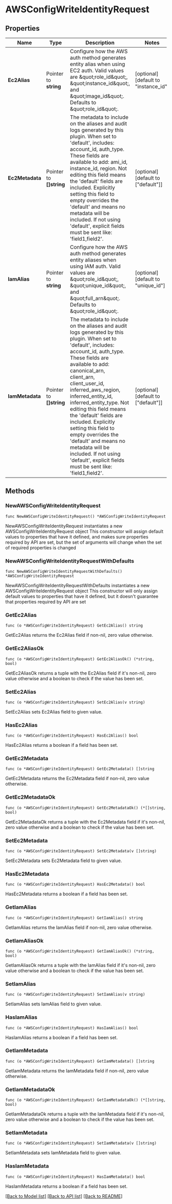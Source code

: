 # AWSConfigWriteIdentityRequest


## Properties

Name | Type | Description | Notes
------------ | ------------- | ------------- | -------------
**Ec2Alias** | Pointer to **string** | Configure how the AWS auth method generates entity alias when using EC2 auth. Valid values are \&quot;role_id\&quot;, \&quot;instance_id\&quot;, and \&quot;image_id\&quot;. Defaults to \&quot;role_id\&quot;. | [optional] [default to "instance_id"]
**Ec2Metadata** | Pointer to **[]string** | The metadata to include on the aliases and audit logs generated by this plugin. When set to &#x27;default&#x27;, includes: account_id, auth_type. These fields are available to add: ami_id, instance_id, region. Not editing this field means the &#x27;default&#x27; fields are included. Explicitly setting this field to empty overrides the &#x27;default&#x27; and means no metadata will be included. If not using &#x27;default&#x27;, explicit fields must be sent like: &#x27;field1,field2&#x27;. | [optional] [default to ["default"]]
**IamAlias** | Pointer to **string** | Configure how the AWS auth method generates entity aliases when using IAM auth. Valid values are \&quot;role_id\&quot;, \&quot;unique_id\&quot;, and \&quot;full_arn\&quot;. Defaults to \&quot;role_id\&quot;. | [optional] [default to "unique_id"]
**IamMetadata** | Pointer to **[]string** | The metadata to include on the aliases and audit logs generated by this plugin. When set to &#x27;default&#x27;, includes: account_id, auth_type. These fields are available to add: canonical_arn, client_arn, client_user_id, inferred_aws_region, inferred_entity_id, inferred_entity_type. Not editing this field means the &#x27;default&#x27; fields are included. Explicitly setting this field to empty overrides the &#x27;default&#x27; and means no metadata will be included. If not using &#x27;default&#x27;, explicit fields must be sent like: &#x27;field1,field2&#x27;. | [optional] [default to ["default"]]



## Methods


### NewAWSConfigWriteIdentityRequest

`func NewAWSConfigWriteIdentityRequest() *AWSConfigWriteIdentityRequest`

NewAWSConfigWriteIdentityRequest instantiates a new AWSConfigWriteIdentityRequest object
This constructor will assign default values to properties that have it defined,
and makes sure properties required by API are set, but the set of arguments
will change when the set of required properties is changed

### NewAWSConfigWriteIdentityRequestWithDefaults

`func NewAWSConfigWriteIdentityRequestWithDefaults() *AWSConfigWriteIdentityRequest`

NewAWSConfigWriteIdentityRequestWithDefaults instantiates a new AWSConfigWriteIdentityRequest object
This constructor will only assign default values to properties that have it defined,
but it doesn't guarantee that properties required by API are set


### GetEc2Alias

`func (o *AWSConfigWriteIdentityRequest) GetEc2Alias() string`

GetEc2Alias returns the Ec2Alias field if non-nil, zero value otherwise.

### GetEc2AliasOk

`func (o *AWSConfigWriteIdentityRequest) GetEc2AliasOk() (*string, bool)`

GetEc2AliasOk returns a tuple with the Ec2Alias field if it's non-nil, zero value otherwise
and a boolean to check if the value has been set.

### SetEc2Alias

`func (o *AWSConfigWriteIdentityRequest) SetEc2Alias(v string)`

SetEc2Alias sets Ec2Alias field to given value.


### HasEc2Alias

`func (o *AWSConfigWriteIdentityRequest) HasEc2Alias() bool`

HasEc2Alias returns a boolean if a field has been set.




### GetEc2Metadata

`func (o *AWSConfigWriteIdentityRequest) GetEc2Metadata() []string`

GetEc2Metadata returns the Ec2Metadata field if non-nil, zero value otherwise.

### GetEc2MetadataOk

`func (o *AWSConfigWriteIdentityRequest) GetEc2MetadataOk() (*[]string, bool)`

GetEc2MetadataOk returns a tuple with the Ec2Metadata field if it's non-nil, zero value otherwise
and a boolean to check if the value has been set.

### SetEc2Metadata

`func (o *AWSConfigWriteIdentityRequest) SetEc2Metadata(v []string)`

SetEc2Metadata sets Ec2Metadata field to given value.


### HasEc2Metadata

`func (o *AWSConfigWriteIdentityRequest) HasEc2Metadata() bool`

HasEc2Metadata returns a boolean if a field has been set.




### GetIamAlias

`func (o *AWSConfigWriteIdentityRequest) GetIamAlias() string`

GetIamAlias returns the IamAlias field if non-nil, zero value otherwise.

### GetIamAliasOk

`func (o *AWSConfigWriteIdentityRequest) GetIamAliasOk() (*string, bool)`

GetIamAliasOk returns a tuple with the IamAlias field if it's non-nil, zero value otherwise
and a boolean to check if the value has been set.

### SetIamAlias

`func (o *AWSConfigWriteIdentityRequest) SetIamAlias(v string)`

SetIamAlias sets IamAlias field to given value.


### HasIamAlias

`func (o *AWSConfigWriteIdentityRequest) HasIamAlias() bool`

HasIamAlias returns a boolean if a field has been set.




### GetIamMetadata

`func (o *AWSConfigWriteIdentityRequest) GetIamMetadata() []string`

GetIamMetadata returns the IamMetadata field if non-nil, zero value otherwise.

### GetIamMetadataOk

`func (o *AWSConfigWriteIdentityRequest) GetIamMetadataOk() (*[]string, bool)`

GetIamMetadataOk returns a tuple with the IamMetadata field if it's non-nil, zero value otherwise
and a boolean to check if the value has been set.

### SetIamMetadata

`func (o *AWSConfigWriteIdentityRequest) SetIamMetadata(v []string)`

SetIamMetadata sets IamMetadata field to given value.


### HasIamMetadata

`func (o *AWSConfigWriteIdentityRequest) HasIamMetadata() bool`

HasIamMetadata returns a boolean if a field has been set.









[[Back to Model list]](../README.md#documentation-for-models) [[Back to API list]](../README.md#documentation-for-api-endpoints) [[Back to README]](../README.md)


